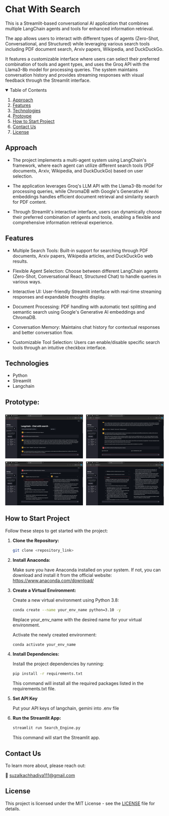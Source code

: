 # Chat With Search

This is a Streamlit-based conversational AI application that combines multiple LangChain agents and tools for enhanced information retrieval. 

The app allows users to interact with different types of agents (Zero-Shot, Conversational, and Structured) while leveraging various search tools including PDF document search, Arxiv papers, Wikipedia, and DuckDuckGo. 

It features a customizable interface where users can select their preferred combination of tools and agent types, and uses the Groq API with the Llama3-8b model for processing queries. The system maintains conversation history and provides streaming responses with visual feedback through the Streamlit interface.

<details open="open">
  <summary>Table of Contents</summary>
  <ol>
    <li>
      <a href="#Approach">Approach</a>
    </li>
    <li>
      <a href="#Features">Features</a>
    </li>
    <li>
      <a href="#Technologies">Technologies</a>
    </li>
    <li>
      <a href="#Prototype">Protoype</a>
    </li>
    <li>
	    <a href = "#How-to-Start-Project">How to Start Project</a>
    </li>
    <li>
	    <a href = "#Contact-Us">Contact Us</a>
    </li>
    <li>
	    <a href = "#License">License</a>
    </li>
  </ol>
</details>

## Approach
- The project implements a multi-agent system using LangChain's framework, where each agent can utilize different search tools (PDF documents, Arxiv, Wikipedia, and DuckDuckGo) based on user selection.

- The application leverages Groq's LLM API with the Llama3-8b model for processing queries, while ChromaDB with Google's Generative AI embeddings handles efficient document retrieval and similarity search for PDF content. 

- Through Streamlit's interactive interface, users can dynamically choose their preferred combination of agents and tools, enabling a flexible and comprehensive information retrieval experience.


## Features
- Multiple Search Tools: Built-in support for searching through PDF documents, Arxiv papers, Wikipedia articles, and DuckDuckGo web results.

- Flexible Agent Selection: Choose between different LangChain agents (Zero-Shot, Conversational React, Structured Chat) to handle queries in various ways.

- Interactive UI: User-friendly Streamlit interface with real-time streaming responses and expandable thoughts display.

- Document Processing: PDF handling with automatic text splitting and semantic search using Google's Generative AI embeddings and ChromaDB.

- Conversation Memory: Maintains chat history for contextual responses and better conversation flow.

- Customizable Tool Selection: Users can enable/disable specific search tools through an intuitive checkbox interface.

## Technologies
- Python
- Streamlit
- Langchain

## Prototype:

<div style="display:flex; flex-wrap:wrap; gap:2%; justify-content:center;">
<img style="width:49%; margin-top:10px;" src="./assets/1.png">
<img style="width:49%; margin-top:10px;" src="./assets/2.png">
<img style="width:49%; margin-top:10px;" src="./assets/3.png">
<img style="width:49%; margin-top:10px;" src="./assets/4.png">
</div>

## How to Start Project

Follow these steps to get started with the project:

1. **Clone the Repository:**
   ```bash
   git clone <repository_link>
   ```
2. **Install Anaconda:**
   
   Make sure you have Anaconda installed on your system. If not, you can download and install it from the official website: https://www.anaconda.com/download/
   
4. **Create a Virtual Environment:**
   
   Create a new virtual environment using Python 3.8:

   ```bash
   conda create --name your_env_name python=3.10 -y
   ```
   Replace your_env_name with the desired name for your virtual environment.
   
   Activate the newly created environment:
   ```bash
   conda activate your_env_name
   ```
5. **Install Dependencies:**
   
   Install the project dependencies by running:
   ```bash
   pip install -r requirements.txt
   ```
   This command will install all the required packages listed in the requirements.txt file.

6. **Set API Key**

    Put your API keys of langchain, gemini into .env file

7. **Run the Streamlit App:**
   ```bash
   streamlit run Search_Engine.py
   ```
   This command will start the Streamlit app.

## Contact Us

To learn more about, please reach out:

📧 suzalkachhadiya111@gmail.com

## License

This project is licensed under the MIT License - see the [LICENSE](LICENSE) file for details.